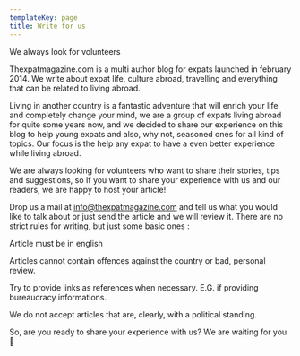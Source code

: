 ```yaml
---
templateKey: page
title: Write for us
---
```

We always look for volunteers

Thexpatmagazine.com is a multi author blog for expats launched in february 2014. We write about expat life, culture abroad, travelling and everything that can be related to living abroad.



Living in another country is a fantastic adventure that will enrich your life and completely change your mind, we are a group of expats living abroad for quite some years now, and we decided to share our experience on this blog to help young expats and also, why not, seasoned ones for all kind of topics. Our focus is the help any expat to have a even better experience while living abroad.



We are always looking for volunteers who want to share their stories, tips and suggestions, so If you want to share your experience with us and our readers, we are happy to host your article!



Drop us a mail at info@thexpatmagazine.com and tell us what you would like to talk about or just send the article and we will review it. There are no strict rules for writing, but just some basic ones :



Article must be in english

Articles cannot contain offences against the country or bad, personal review.

Try to provide links as references when necessary. E.G. if providing bureaucracy informations.

We do not accept articles that are, clearly, with a political standing.

So, are you ready to share your experience with us?  We are waiting for you 🙂
